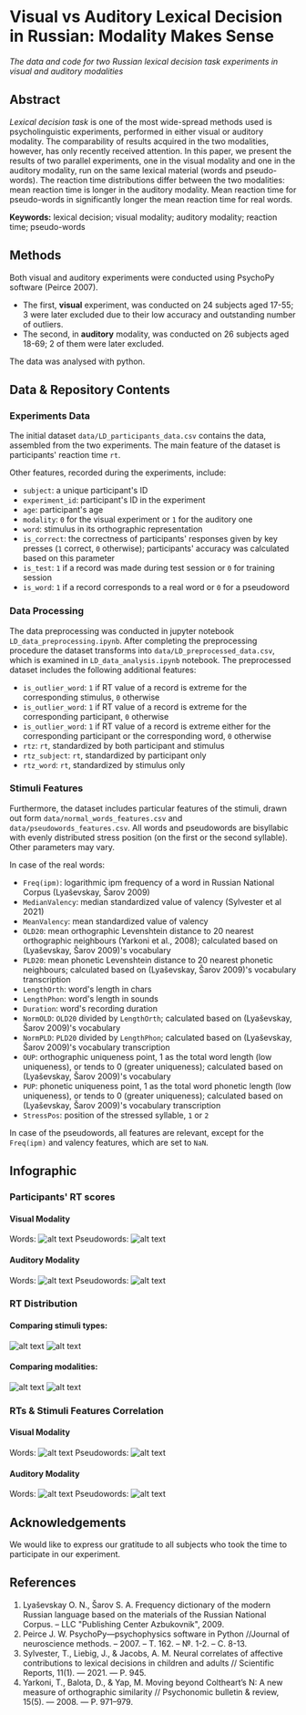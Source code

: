 # Visual vs Auditory Lexical Decision in Russian: Modality Makes Sense 
_The data and code for two Russian lexical decision task experiments in visual and auditory modalities_

## Abstract
_Lexical decision task_ is one of the most wide-spread methods used is psycholinguistic experiments, performed in either visual or auditory modality. The comparability of results acquired in the two modalities, however, has only recently received attention. In this paper, we present the results of two parallel experiments, one in the visual modality and one in the auditory modality, run on the same lexical material (words and pseudo-words). The reaction time distributions differ between the two modalities: mean reaction time is longer in the auditory modality. Mean reaction time for pseudo-words in significantly longer the mean reaction time for real words.

**Keywords:** lexical decision; visual modality; auditory modality; reaction time; pseudo-words

## Methods
Both visual and auditory experiments were conducted using PsychoPy software (Peirce 2007).
* The first, **visual** experiment, was conducted on 24 subjects aged 17-55; 3 were later excluded due to their low accuracy and outstanding number of outliers.
* The second, in **auditory** modality, was conducted on 26 subjects aged 18-69; 2 of them were later excluded.
  
The data was analysed with python.

## Data & Repository Contents
### Experiments Data
The initial dataset `data/LD_participants_data.csv` contains the data, assembled from the two experiments.
The main feature of the dataset is participants' reaction time `rt`.

Other features, recorded during the experiments, include:
* `subject`: a unique participant's ID
* `experiment_id`: participant's ID in the experiment
* `age`: participant's age
* `modality`: `0` for the visual experiment or `1` for the auditory one
* `word`: stimulus in its orthographic representation
* `is_correct`: the correctness of participants' responses given by key presses (`1` correct, `0` otherwise); participants' accuracy was calculated based on this parameter
* `is_test`: `1` if a record was made during test session or `0` for training session
* `is_word`: `1` if a record corresponds to a real word or `0` for a pseudoword

### Data Processing
The data preprocessing was conducted in jupyter notebook `LD_data_preprocessing.ipynb`. After completing the preprocessing procedure the dataset transforms into `data/LD_preprocessed_data.csv`, which is examined in `LD_data_analysis.ipynb` notebook.
The preprocessed dataset includes the following additional features:
* `is_outlier_word`: `1` if RT value of a record is extreme for the corresponding stimulus, `0` otherwise
* `is_outlier_word`: `1` if RT value of a record is extreme for the corresponding participant, `0` otherwise
* `is_outlier_word`: `1` if RT value of a record is extreme either for the corresponding participant or the corresponding word, `0` otherwise
* `rtz`: `rt`, standardized by both participant and stimulus
* `rtz_subject`: `rt`, standardized by participant only
* `rtz_word`: `rt`, standardized by stimulus only

### Stimuli Features
Furthermore, the dataset includes particular features of the stimuli, drawn out form `data/normal_words_features.csv` and `data/pseudowords_features.csv`.
All words and pseudowords are bisyllabic with evenly distributed stress position (on the first or the second syllable). Other parameters may vary.

In case of the real words:
* `Freq(ipm)`: logarithmic ipm frequency of a word in Russian National Corpus (Lyaševskay, Šarov 2009)
* `MedianValency`: median standardized value of valency (Sylvester et al 2021)
* `MeanValency`: mean standardized value of valency
* `OLD20`: mean orthographic Levenshtein distance to 20 nearest orthographic neighbours (Yarkoni et al., 2008); calculated based on (Lyaševskay, Šarov 2009)'s vocabulary
* `PLD20`: mean phonetic Levenshtein distance to 20 nearest phonetic neighbours; calculated based on (Lyaševskay, Šarov 2009)'s vocabulary transcription
* `LengthOrth`: word's length in chars
* `LengthPhon`: word's length in sounds
* `Duration`: word's recording duration
* `NormOLD`: `OLD20` divided by `LengthOrth`; calculated based on (Lyaševskay, Šarov 2009)'s vocabulary
* `NormPLD`: `PLD20` divided by `LengthPhon`; calculated based on (Lyaševskay, Šarov 2009)'s vocabulary transcription
* `OUP`: orthographic uniqueness point, 1 as the total word length (low uniqueness), or tends to 0 (greater uniqueness); calculated based on (Lyaševskay, Šarov 2009)'s vocabulary
* `PUP`: phonetic uniqueness point, 1 as the total word phonetic length (low uniqueness), or tends to 0 (greater uniqueness); calculated based on (Lyaševskay, Šarov 2009)'s vocabulary transcription
* `StressPos`: position of the stressed syllable, `1` or `2`

In case of the pseudowords, all features are relevant, except for the `Freq(ipm)` and valency features, which are set to `NaN`.

## Infographic
### Participants' RT scores
#### Visual Modality
Words:
![alt text](https://github.com/feudor2/LD-Russian-Auditory-Visual-2025/blob/main/images/boxplots_participants_0_1.png?raw=true)
Pseudowords:
![alt text](https://github.com/feudor2/LD-Russian-Auditory-Visual-2025/blob/main/images/boxplots_participants_0_0.png?raw=true)
#### Auditory Modality
Words:
![alt text](https://github.com/feudor2/LD-Russian-Auditory-Visual-2025/blob/main/images/boxplots_participants_1_1.png?raw=true)
Pseudowords:
![alt text](https://github.com/feudor2/LD-Russian-Auditory-Visual-2025/blob/main/images/boxplots_participants_1_0.png?raw=true)
### RT Distribution
#### Comparing stimuli types:
![alt text](https://github.com/feudor2/LD-Russian-Auditory-Visual-2025/blob/main/images/probability_distribution_histogram_stimuli.png?raw=true)
![alt text](https://github.com/feudor2/LD-Russian-Auditory-Visual-2025/blob/main/images/ecdf_stimuli.png?raw=true)
#### Comparing modalities:
![alt text](https://github.com/feudor2/LD-Russian-Auditory-Visual-2025/blob/main/images/probability_distribution_histogram_modalities.png?raw=true)
![alt text](https://github.com/feudor2/LD-Russian-Auditory-Visual-2025/blob/main/images/ecdf_modalities.png?raw=true)
### RTs & Stimuli Features Correlation
#### Visual Modality
Words:
![alt text](https://github.com/feudor2/LD-Russian-Auditory-Visual-2025/blob/main/images/correlation_matrix_0_1.png?raw=true)
Pseudowords:
![alt text](https://github.com/feudor2/LD-Russian-Auditory-Visual-2025/blob/main/images/correlation_matrix_0_0.png?raw=true)
#### Auditory Modality
Words:
![alt text](https://github.com/feudor2/LD-Russian-Auditory-Visual-2025/blob/main/images/correlation_matrix_1_1.png?raw=true)
Pseudowords:
![alt text](https://github.com/feudor2/LD-Russian-Auditory-Visual-2025/blob/main/images/correlation_matrix_1_0.png?raw=true)


## Acknowledgements
We would like to express our gratitude to all subjects who took the time to participate in our experiment.

## References
1. Lyaševskay O. N., Šarov S. A. Frequency dictionary of the modern Russian language based on the materials of the Russian National Corpus. – LLC "Publishing Center Azbukovnik", 2009.
2. Peirce J. W. PsychoPy—psychophysics software in Python //Journal of neuroscience methods. – 2007. – Т. 162. – №. 1-2. – С. 8-13.
3.	Sylvester, T., Liebig, J., & Jacobs, A. M. Neural correlates of affective contributions to lexical decisions in children and adults // Scientific Reports, 11(1). — 2021. — P. 945.
4.	Yarkoni, T., Balota, D., & Yap, M. Moving beyond Coltheart’s N: A new measure of orthographic similarity // Psychonomic bulletin & review, 15(5). — 2008. — P. 971–979.

